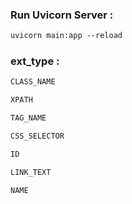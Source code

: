 ### Run Uvicorn Server :
```markdown
uvicorn main:app --reload
```

### ext_type :
```markdown
CLASS_NAME
```

```markdown
XPATH
```

```markdown
TAG_NAME
```

```markdown
CSS_SELECTOR
```

```markdown
ID
```

```markdown
LINK_TEXT
```

```markdown
NAME
```
